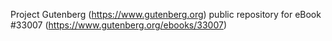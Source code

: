 Project Gutenberg (https://www.gutenberg.org) public repository for eBook #33007 (https://www.gutenberg.org/ebooks/33007)
